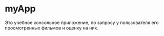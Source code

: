 # myApp
Это учебное консольное приложение, по запросу у пользователя его просмотренных фильмов и оценку на них.
